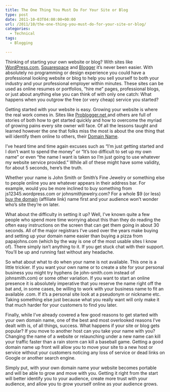 ```yaml
---
title: The One Thing You Must Do For Your Site or Blog
type: post
date: 2011-10-03T04:00:00+00:00
url: /2011/10/the-one-thing-you-must-do-for-your-site-or-blog/
categories:
  - Technical
tags:
  - Blogging

---
```

Thinking of starting your own website or blog? With sites like <a title="WordPress.com" href="http://wordpress.com" target="_blank" rel="noopener noreferrer">WordPress.com</a>, <a title="Squarespace" href="http://www.squarespace.com/" target="_blank" rel="noopener noreferrer">Squarespace</a> and <a title="Blogger" href="http://www.blogger.com/" target="_blank" rel="noopener noreferrer">Blogger</a> it’s never been easier. With absolutely no programming or design experience you could have a professional looking website or blog to help you sell yourself to both your industry and your professional employer within minutes. These sites can be used as online resumes or portfolios, “hire me” pages, professional blogs, or just about anything else you can think of with only one catch: What happens when you outgrow the free (or very cheap) service you started?

Getting started with your website is easy. Growing your website is where the real work comes in. Sites like <a title="Problogger.net" href="http://problogger.net" target="_blank" rel="noopener noreferrer">Problogger.net </a>and others are full of stories of both how to get started quickly and how to overcome the myriad of growing pains every site owner will face. Of all the lessons taught and learned however the one that folks miss the most is about the one thing that will identify them online to others, their <a title="Domain Name on Wikipedia" href="http://en.wikipedia.org/wiki/Domain_name" target="_blank" rel="noopener noreferrer">Domain Name</a>.

I’ve heard time and time again excuses such as “I’m just getting started and I don’t want to spend the money” or “It’s too difficult to set up my own name” or even “the name I want is taken so I’m just going to use whatever my website service provided.” While all of these might have some validity, for about 5 seconds, here’s the truth.

Whether your name is John Smith or Smith’s Fine Jewelry or something else to people online you are whatever appears in their address bar. For example, would you be more inclined to buy something from js12345.wordpress.com or johnsmithjewelry.com? For a whole $9 (or less) <a title="Namecheap.com" href="http://www.namecheap.com/?aff=21628" target="_blank" rel="noopener noreferrer">buy the domain</a> (affiliate link) name first and your audience won’t wonder who’s site they’re on later.

What about the difficulty in setting it up? Well, I’ve known quite a few people who spend more time worrying about this than they do reading the often easy instructions on the screen that can get them going in about 30 seconds. All of the major registrars I’ve used over the years make buying and setting up your domain name easier than buying a pizza from papajohns.com (which by the way is one of the most usable sites I know of). There simply isn’t anything to it. If you get stuck chat with their support. You’ll be up and running fast without any headache.

So what about what to do when your name is not available. This one is a little trickier. If you want your own name or to create a site for your personal business you might try hyphens (ie john-smith.com instead of johnsmith.com) or some other variation. If you want to start an online presence it is absolutely imperative that you reserve the name right off the bat and, in some cases, be willing to work with your business name to fit an available .com. If it’s a personal site look at a pseudonym or nickname etc. Taking something else just because what you really want will only make it that much harder for your customers to find you later.

Finally, while I’ve already covered a few good reasons to get started with your own domain name, one of the best and most overlooked reasons I’ve dealt with is, of all things, success. What happens if your site or blog gets popular? If you move to another host can you take your name with you? Changing the name of a website or relaunching under a new name can kill your traffic faster than a rain storm can kill a baseball game. Getting a good domain name up front will allow you to move your site to a new host or service without your customers noticing any loss of service or dead links on Google or another search engine.

Simply put, with your own domain name your website becomes portable and will be able to grow and move with you. Getting it right from the start will better identify you to your audience, create more trust with your audience, and allow you to grow yourself online as your audience grows.